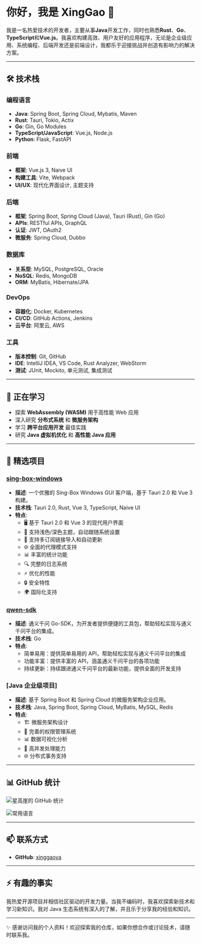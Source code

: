 # 你好，我是 XingGao 👋

我是一名热爱技术的开发者，主要从事**Java**开发工作，同时也熟悉**Rust**、**Go**、**TypeScript**和**Vue.js**。我喜欢构建高效、用户友好的应用程序，无论是企业级应用、系统编程、后端开发还是前端设计，我都乐于迎接挑战并创造有影响力的解决方案。

---

## 🛠️ 技术栈

### 编程语言

- **Java**: Spring Boot, Spring Cloud, Mybatis, Maven
- **Rust**: Tauri, Tokio, Actix
- **Go**: Gin, Go Modules
- **TypeScript/JavaScript**: Vue.js, Node.js
- **Python**: Flask, FastAPI

### 前端

- **框架**: Vue.js 3, Naive UI
- **构建工具**: Vite, Webpack
- **UI/UX**: 现代化界面设计, 主题支持

### 后端

- **框架**: Spring Boot, Spring Cloud (Java), Tauri (Rust), Gin (Go)
- **APIs**: RESTful APIs, GraphQL
- **认证**: JWT, OAuth2
- **微服务**: Spring Cloud, Dubbo

### 数据库

- **关系型**: MySQL, PostgreSQL, Oracle
- **NoSQL**: Redis, MongoDB
- **ORM**: MyBatis, Hibernate/JPA

### DevOps

- **容器化**: Docker, Kubernetes
- **CI/CD**: GitHub Actions, Jenkins
- **云平台**: 阿里云, AWS

### 工具

- **版本控制**: Git, GitHub
- **IDE**: IntelliJ IDEA, VS Code, Rust Analyzer, WebStorm
- **测试**: JUnit, Mockito, 单元测试, 集成测试

---

## 🌱 正在学习

- 探索 **WebAssembly (WASM)** 用于高性能 Web 应用
- 深入研究 **分布式系统** 和 **微服务架构**
- 学习 **跨平台应用开发** 最佳实践
- 研究 **Java 虚拟机优化** 和 **高性能 Java 应用**

---

## 💼 精选项目

### [sing-box-windows](https://github.com/xinggaoya/sing-box-windows)

- **描述**: 一个优雅的 Sing-Box Windows GUI 客户端，基于 Tauri 2.0 和 Vue 3 构建。
- **技术栈**: Tauri 2.0, Rust, Vue 3, TypeScript, Naive UI
- **特点**:
  - 🖥️ 基于 Tauri 2.0 和 Vue 3 的现代用户界面
  - 🌙 支持浅色/深色主题，自动跟随系统设置
  - 🔄 支持多订阅链接导入和自动更新
  - 🌐 全面的代理模式支持
  - 📊 丰富的统计功能
  - 🔍 完整的日志系统
  - ⚡ 优化的性能
  - 🔒 安全特性
  - 🌍 国际化支持

### [qwen-sdk](https://github.com/xinggaoya/qwen-sdk)

- **描述**: 通义千问 Go-SDK，为开发者提供便捷的工具包，帮助轻松实现与通义千问平台的集成。
- **技术栈**: Go
- **特点**:
  - 简单易用：提供简单易用的 API，帮助轻松实现与通义千问平台的集成
  - 功能丰富：提供丰富的 API，涵盖通义千问平台的各项功能
  - 持续更新：持续跟进通义千问平台的最新功能，提供全面的开发支持

### [Java 企业级项目]

- **描述**: 基于 Spring Boot 和 Spring Cloud 的微服务架构企业应用。
- **技术栈**: Java, Spring Boot, Spring Cloud, MyBatis, MySQL, Redis
- **特点**:
  - 🏗️ 微服务架构设计
  - 🔐 完善的权限管理系统
  - 📊 数据可视化分析
  - 🔄 高并发处理能力
  - 🌐 分布式事务支持

---

## 📊 GitHub 统计

![星高崖的 GitHub 统计](https://github-readme-stats.vercel.app/api?username=xinggaoya&show_icons=true&theme=dark)

![常用语言](https://github-readme-stats.vercel.app/api/top-langs/?username=xinggaoya&layout=compact&theme=dark)

---

## 📫 联系方式

- **GitHub**: [xinggaoya](https://github.com/xinggaoya)

---

## ⚡ 有趣的事实

我热爱开源项目并相信社区驱动的开发力量。当我不编码时，我喜欢探索新技术和学习新知识。我对 Java 生态系统有深入的了解，并且乐于分享我的经验和知识。

---

✨ 感谢访问我的个人资料！欢迎探索我的仓库，如果你想合作或讨论技术，请随时联系我。
